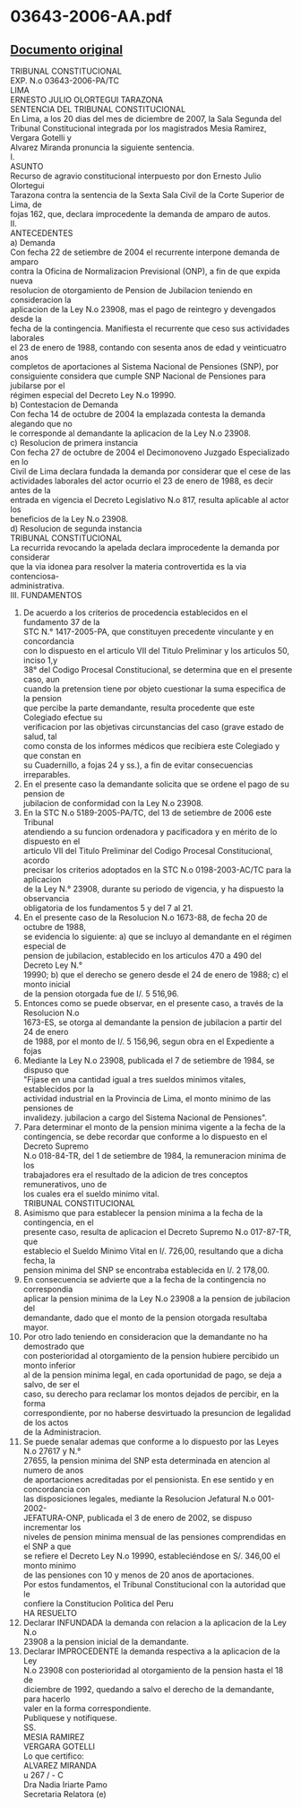 
03643-2006-AA.pdf
=================
  
[Documento original](https://tc.gob.pe/jurisprudencia/2008/03643-2006-AA.pdf)  
---  
TRIBUNAL CONSTITUCIONAL  
EXP. N.o 03643-2006-PA/TC  
LIMA  
ERNESTO JULIO OLORTEGUI TARAZONA  
SENTENCIA DEL TRIBUNAL CONSTITUCIONAL  
En Lima, a los 20 dias del mes de diciembre de 2007, la Sala Segunda del  
Tribunal Constitucional integrada por los magistrados Mesia Ramirez, Vergara Gotelli y  
Alvarez Miranda pronuncia la siguiente sentencia.  
I.  
ASUNTO  
Recurso de agravio constitucional interpuesto por don Ernesto Julio Olortegui  
Tarazona contra la sentencia de la Sexta Sala Civil de la Corte Superior de Lima, de  
fojas 162, que, declara improcedente la demanda de amparo de autos.  
II.  
ANTECEDENTES  
a) Demanda  
Con fecha 22 de setiembre de 2004 el recurrente interpone demanda de amparo  
contra la Oficina de Normalizacion Previsional (ONP), a fin de que expida nueva  
resolucion de otorgamiento de Pension de Jubilacion teniendo en consideracion la  
aplicacion de la Ley N.o 23908, mas el pago de reintegro y devengados desde la  
fecha de la contingencia. Manifiesta el recurrente que ceso sus actividades laborales  
el 23 de enero de 1988, contando con sesenta anos de edad y veinticuatro anos  
completos de aportaciones al Sistema Nacional de Pensiones (SNP), por  
consiguiente considera que cumple SNP Nacional de Pensiones para jubilarse por el  
régimen especial del Decreto Ley N.o 19990.  
b) Contestacion de Demanda  
Con fecha 14 de octubre de 2004 la emplazada contesta la demanda alegando que no  
le corresponde al demandante la aplicacion de la Ley N.o 23908.  
c) Resolucion de primera instancia  
Con fecha 27 de octubre de 2004 el Decimonoveno Juzgado Especializado en lo  
Civil de Lima declara fundada la demanda por considerar que el cese de las  
actividades laborales del actor ocurrio el 23 de enero de 1988, es decir antes de la  
entrada en vigencia el Decreto Legislativo N.o 817, resulta aplicable al actor los  
beneficios de la Ley N.o 23908.  
d) Resolucion de segunda instancia  
TRIBUNAL CONSTITUCIONAL  
La recurrida revocando la apelada declara improcedente la demanda por considerar  
que la via idonea para resolver la materia controvertida es la via contenciosa-  
administrativa.  
III. FUNDAMENTOS  
1. De acuerdo a los criterios de procedencia establecidos en el fundamento 37 de la  
STC N.° 1417-2005-PA, que constituyen precedente vinculante y en concordancia  
con lo dispuesto en el articulo VII del Titulo Preliminar y los articulos 50, inciso 1,y  
38° del Codigo Procesal Constitucional, se determina que en el presente caso, aun  
cuando la pretension tiene por objeto cuestionar la suma especifica de la pension  
que percibe la parte demandante, resulta procedente que este Colegiado efectue su  
verificacion por las objetivas circunstancias del caso (grave estado de salud, tal  
como consta de los informes médicos que recibiera este Colegiado y que constan en  
su Cuadernillo, a fojas 24 y ss.), a fin de evitar consecuencias irreparables.  
2. En el presente caso la demandante solicita que se ordene el pago de su pension de  
jubilacion de conformidad con la Ley N.o 23908.  
3. En la STC N.o 5189-2005-PA/TC, del 13 de setiembre de 2006 este Tribunal  
atendiendo a su funcion ordenadora y pacificadora y en mérito de lo dispuesto en el  
articulo VII del Titulo Preliminar del Codigo Procesal Constitucional, acordo  
precisar los criterios adoptados en la STC N.o 0198-2003-AC/TC para la aplicacion  
de la Ley N.° 23908, durante su periodo de vigencia, y ha dispuesto la observancia  
obligatoria de los fundamentos 5 y del 7 al 21.  
4. En el presente caso de la Resolucion N.o 1673-88, de fecha 20 de octubre de 1988,  
se evidencia lo siguiente: a) que se incluyo al demandante en el régimen especial de  
pension de jubilacion, establecido en los articulos 470 a 490 del Decreto Ley N.°  
19990; b) que el derecho se genero desde el 24 de enero de 1988; c) el monto inicial  
de la pension otorgada fue de I/. 5 516,96.  
5. Entonces como se puede observar, en el presente caso, a través de la Resolucion N.o  
1673-ES, se otorga al demandante la pension de jubilacion a partir del 24 de enero  
de 1988, por el monto de I/. 5 156,96, segun obra en el Expediente a fojas  
6. Mediante la Ley N.o 23908, publicada el 7 de setiembre de 1984, se dispuso que  
"Fijase en una cantidad igual a tres sueldos minimos vitales, establecidos por la  
actividad industrial en la Provincia de Lima, el monto minimo de las pensiones de  
invalidezy. jubilacion a cargo del Sistema Nacional de Pensiones".  
7. Para determinar el monto de la pension minima vigente a la fecha de la  
contingencia, se debe recordar que conforme a lo dispuesto en el Decreto Supremo  
N.o 018-84-TR, del 1 de setiembre de 1984, la remuneracion minima de los  
trabajadores era el resultado de la adicion de tres conceptos remunerativos, uno de  
los cuales era el sueldo minimo vital.  
TRIBUNAL CONSTITUCIONAL  
8. Asimismo que para establecer la pension minima a la fecha de la contingencia, en el  
presente caso, resulta de aplicacion el Decreto Supremo N.o 017-87-TR, que  
establecio el Sueldo Minimo Vital en I/. 726,00, resultando que a dicha fecha, la  
pension minima del SNP se encontraba establecida en I/. 2 178,00.  
9. En consecuencia se advierte que a la fecha de la contingencia no correspondia  
aplicar la pension minima de la Ley N.o 23908 a la pension de jubilacion del  
demandante, dado que el monto de la pension otorgada resultaba mayor.  
10. Por otro lado teniendo en consideracion que la demandante no ha demostrado que  
con posterioridad al otorgamiento de la pension hubiere percibido un monto inferior  
al de la pension minima legal, en cada oportunidad de pago, se deja a salvo, de ser el  
caso, su derecho para reclamar los montos dejados de percibir, en la forma  
correspondiente, por no haberse desvirtuado la presuncion de legalidad de los actos  
de la Administracion.  
11. Se puede senalar ademas que conforme a lo dispuesto por las Leyes N.o 27617 y N.°  
27655, la pension minima del SNP esta determinada en atencion al numero de anos  
de aportaciones acreditadas por el pensionista. En ese sentido y en concordancia con  
las disposiciones legales, mediante la Resolucion Jefatural N.o 001-2002-  
JEFATURA-ONP, publicada el 3 de enero de 2002, se dispuso incrementar los  
niveles de pension minima mensual de las pensiones comprendidas en el SNP a que  
se refiere el Decreto Ley N.o 19990, estableciéndose en S/. 346,00 el monto minimo  
de las pensiones con 10 y menos de 20 anos de aportaciones.  
Por estos fundamentos, el Tribunal Constitucional con la autoridad que le  
confiere la Constitucion Politica del Peru  
HA RESUELTO  
1. Declarar INFUNDADA la demanda con relacion a la aplicacion de la Ley N.o  
23908 a la pension inicial de la demandante.  
2. Declarar IMPROCEDENTE la demanda respectiva a la aplicacion de la Ley  
N.o 23908 con posterioridad al otorgamiento de la pension hasta el 18 de  
diciembre de 1992, quedando a salvo el derecho de la demandante, para hacerlo  
valer en la forma correspondiente.  
Publiquese y notifiquese.  
SS.  
MESIA RAMIREZ  
VERGARA GOTELLI  
Lo que certifico:  
ALVAREZ MIRANDA  
u 267 / - C  
Dra Nadia Iriarte Pamo  
Secretaria Relatora (e)